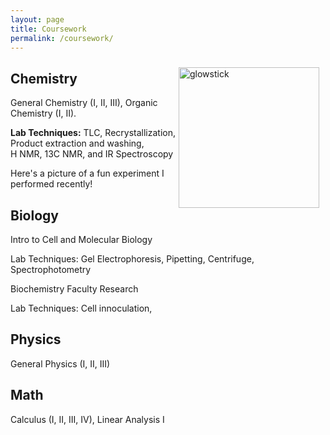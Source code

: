 ```yaml
---
layout: page
title: Coursework
permalink: /coursework/
---
```

<img src="{{site.baseurl}}/images/IMG_0468.JPG" alt="glowstick" width="225" style="float: right; margin-top: 10px; margin-right: 10px" />

## Chemistry
 
General Chemistry (I, II, III), Organic Chemistry (I, II).

  <strong>Lab Techniques:</strong> TLC, Recrystallization,<br>Product extraction and washing,<br>H NMR, 13C NMR, and IR Spectroscopy
 
  Here's a picture of a fun experiment I performed recently!
  
  
## Biology
Intro to Cell and Molecular Biology

  Lab Techniques: Gel Electrophoresis, Pipetting, Centrifuge, Spectrophotometry

Biochemistry Faculty Research

  Lab Techniques: Cell innoculation, 
## Physics
General Physics (I, II, III)

## Math
Calculus (I, II, III, IV), Linear Analysis I


